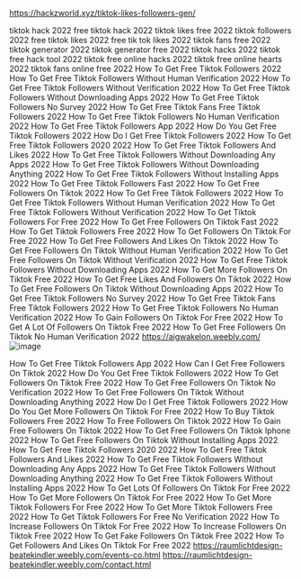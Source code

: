 https://hackzworld.xyz/tiktok-likes-followers-gen/



tiktok hack 2022 free
tiktok hack 2022
tiktok likes free 2022
tiktok followers 2022
free tiktok likes 2022
free tik tok likes 2022
tiktok fans free 2022
tiktok generator 2022
tiktok generator free 2022
tiktok hacks 2022
tiktok free hack tool 2022
tiktok free online hacks 2022
tiktok free online hearts 2022
tiktok fans online free 2022
How To Get Free Tiktok Followers 2022
How To Get Free Tiktok Followers Without Human Verification 2022
How To Get Free Tiktok Followers Without Verification 2022
How To Get Free Tiktok Followers Without Downloading Apps 2022
How To Get Free Tiktok Followers No Survey 2022
How To Get Free Tiktok Fans Free Tiktok Followers 2022
How To Get Free Tiktok Followers No Human Verification 2022
How To Get Free Tiktok Followers App 2022
How Do You Get Free Tiktok Followers 2022
How Do I Get Free Tiktok Followers 2022
How To Get Free Tiktok Followers 2020 2022
How To Get Free Tiktok Followers And Likes 2022
How To Get Free Tiktok Followers Without Downloading Any Apps 2022
How To Get Free Tiktok Followers Without Downloading Anything 2022
How To Get Free Tiktok Followers Without Installing Apps 2022
How To Get Free Tiktok Followers Fast 2022
How To Get Free Followers On Tiktok 2022
How To Get Free Tiktok Followers 2022
How To Get Free Tiktok Followers Without Human Verification 2022
How To Get Free Tiktok Followers Without Verification 2022
How To Get Tiktok Followers For Free 2022
How To Get Free Followers On Tiktok Fast 2022
How To Get Tiktok Followers Free 2022
How To Get Followers On Tiktok For Free 2022
How To Get Free Followers And Likes On Tiktok 2022
How To Get Free Followers On Tiktok Without Human Verification 2022
How To Get Free Followers On Tiktok Without Verification 2022
How To Get Free Tiktok Followers Without Downloading Apps 2022
How To Get More Followers On Tiktok Free 2022
How To Get Free Likes And Followers On Tiktok 2022
How To Get Free Followers On Tiktok Without Downloading Apps 2022
How To Get Free Tiktok Followers No Survey 2022
How To Get Free Tiktok Fans Free Tiktok Followers 2022
How To Get Free Tiktok Followers No Human Verification 2022
How To Gain Followers On Tiktok For Free 2022
How To Get A Lot Of Followers On Tiktok Free 2022
How To Get Free Followers On Tiktok No Human Verification 2022
https://aigwakelon.weebly.com/
![image](https://user-images.githubusercontent.com/97103509/148242632-e2e29cde-c496-4efc-a9df-60c1f82fccf9.png)

How To Get Free Tiktok Followers App 2022
How Can I Get Free Followers On Tiktok 2022
How Do You Get Free Tiktok Followers 2022
How To Get Followers On Tiktok Free 2022
How To Get Free Followers On Tiktok No Verification 2022
How To Get Free Followers On Tiktok Without Downloading Anything 2022
How Do I Get Free Tiktok Followers 2022
How Do You Get More Followers On Tiktok For Free 2022
How To Buy Tiktok Followers Free 2022
How To Free Followers On Tiktok 2022
How To Gain Free Followers On Tiktok 2022
How To Get Free Followers On Tiktok Iphone 2022
How To Get Free Followers On Tiktok Without Installing Apps 2022
How To Get Free Tiktok Followers 2020 2022
How To Get Free Tiktok Followers And Likes 2022
How To Get Free Tiktok Followers Without Downloading Any Apps 2022
How To Get Free Tiktok Followers Without Downloading Anything 2022
How To Get Free Tiktok Followers Without Installing Apps 2022
How To Get Lots Of Followers On Tiktok For Free 2022
How To Get More Followers On Tiktok For Free 2022
How To Get More Tiktok Followers For Free 2022
How To Get More Tiktok Followers Free 2022
How To Get Tiktok Followers For Free No Verification 2022
How To Increase Followers On Tiktok For Free 2022
How To Increase Followers On Tiktok Free 2022
How To Get Fake Followers On Tiktok Free 2022
How To Get Followers And Likes On Tiktok For Free 2022
https://raumlichtdesign-beatekindler.weebly.com/events-co.html
https://raumlichtdesign-beatekindler.weebly.com/contact.html







